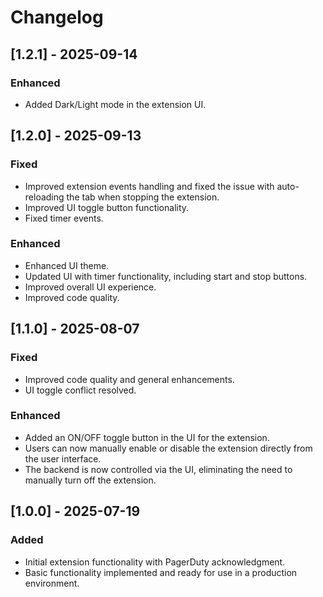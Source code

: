 # Changelog

## [1.2.1] - 2025-09-14

### Enhanced
- Added Dark/Light mode in the extension UI.

## [1.2.0] - 2025-09-13

### Fixed
- Improved extension events handling and fixed the issue with auto-reloading the tab when stopping the extension.  
- Improved UI toggle button functionality.  
- Fixed timer events.  

### Enhanced
- Enhanced UI theme.  
- Updated UI with timer functionality, including start and stop buttons.  
- Improved overall UI experience.
- Improved code quality.


## [1.1.0] - 2025-08-07
### Fixed
- Improved code quality and general enhancements.
- UI toggle conflict resolved.

### Enhanced
- Added an ON/OFF toggle button in the UI for the extension.
- Users can now manually enable or disable the extension directly from the user interface.
- The backend is now controlled via the UI, eliminating the need to manually turn off the extension.


## [1.0.0] - 2025-07-19
### Added
- Initial extension functionality with PagerDuty acknowledgment.
- Basic functionality implemented and ready for use in a production environment.
